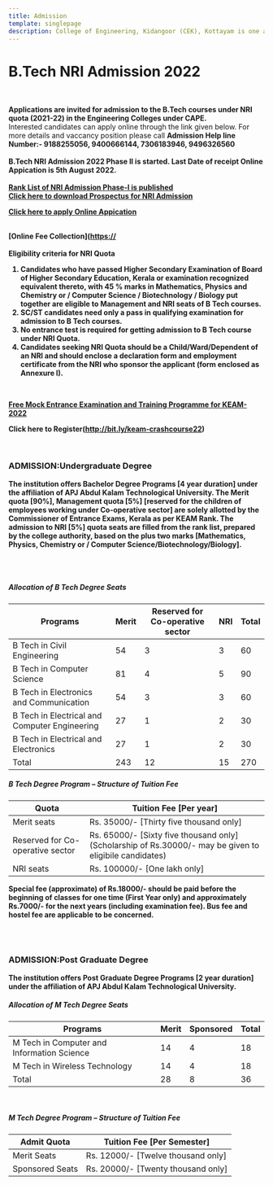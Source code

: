 ```yaml
---
title: Admission
template: singlepage
description: College of Engineering, Kidangoor (CEK), Kottayam is one among the premier institutions in the state. The college is governed by the Co-operative Academy of Professional Education established by the Government of Kerala. The admissions are based on the rank obtained by the students in the State Entrance examinations and functioning of the college is according to the rules and regulations formulated by the Government of Kerala.
---
```


<!--
<h3>Application to Co-operative Reserved Quota Seats </h3>
<br>

# **Applications are invited for admission to the B.Tech Management Quota Seats (2020-21) reserved for children of Co-operative Sector employees in CAPE Engineering Colleges.**<br>
# For more details and vaccancy position please call **Admission Help line Number:- 9188255056**<br><br>
# [Click here to download application form](Applnform_Co-op-_Reserved_seat.pdf)<br><br>
# [Click here to download Certificate Proforma](Proforma_of_certificate.pdf)<br><br>
# [Click here to Fees and other details](Details_Co-op._Reserved_seat.pdf)<br><br>

#<h3>B.Tech NRI Admission 2020 </h3>
#<br>
#**Applications are invited for admission to the B.Tech courses under NRI quota (2020-21) in the Engineering Colleges under CAPE.**<br>
#Interested candidates can apply online through the link given below. For more details and vaccancy position please call **Admission Help line Number:- 9188255056**
#<br><br>
# [Click here to download Prospectus for NRI Admission](NRI_Prospectus_2020-2021.pdf)<br><br>
# [Click here to download Vacancy Position and Fee Structure for NRI Admission](NRI_2020-21_Vacancy_Position_Fee_Structure.pdf)<br><br>
# [Click here to apply Online Appication](https://forms.gle/peKwSHiG5HQyUp7o7)<br><br>
 
# **Eligibility criteria for NRI Quota**
**Applications are invited for admission to the B.Tech Management Quota Seats (2021-22) reserved for children of Co-operative Sector employees in CAPE Engineering Colleges.**<br>
<br>
[Click here to download Notification](Procedure_ApplicationForm_CapeEmployees_students.pdf)<br><br>
[Click here to download Certificate Proforma](Proforma_Co-operative_Sector_Certificate.pdf)<br><br>
<!--[Click here to Fees and other details](Details_Co-op._Reserved_seat.pdf)<br><br>
-->
<!--
<h3>B.Tech Lateral Entry Admission 2021 </h3>
<br>
B.Tech Lateral Entry Entrance examination registration is open now. Apply at
<br>
[www.admissions.dtekerala.gov.in](http://admissions.dtekerala.gov.in)
<br>
Last date for applying 09.10.2021<br>
<br>
Application fee Rs 750/- for general candidates and Rs. 375 for SC/ST candidates.
 <br>
 <br>
-->
<h1>B.Tech NRI Admission 2022 </h1>
<br>

**Applications are invited for admission to the B.Tech courses under NRI quota (2021-22) in the Engineering Colleges under CAPE.**<br>
Interested candidates can apply online through the link given below. For more details and vaccancy position please call **Admission Help line Number:- 9188255056, 9400666144, 7306183946, 9496326560**
<br><br>
<b>B.Tech NRI Admission 2022 Phase II is started. Last Date of receipt Online Appication is 5th August 2022.<br>
 <br>
[Rank List of NRI Admission Phase-I is published](RankList_NRI_Admission2022.pdf)<br>
[Click here to download Prospectus for NRI Admission](NRI_PROSPECTUS_2022-23.pdf)<br>
<!--[Click here to download Vacancy Position and Fee Structure for NRI Admission](NRI_2020-21_Vacancy_Position_Fee_Structure.pdf)<br><br> -->
[Click here to apply Online Appication](https://tinyurl.com/NRI2022KGR)<br><br>
<!--[NRI Decalration Form](Declaration_NRI.pdf)<br><br> -->
[Online Fee Collection]([https://](https://www.onlinesbi.sbi/sbicollect/icollecthome.htm?corpID=384580)
 <br>
 <br>
**Eligibility criteria for NRI Quota**

<ol>
<li>Candidates who have passed Higher Secondary Examination of Board of Higher Secondary Education, Kerala or examination recognized equivalent thereto, with 45 % marks in Mathematics, Physics and Chemistry or / Computer Science / Biotechnology / Biology put together are eligible to Management and NRI seats of B Tech courses.</li>
<li>SC/ST candidates need only a pass in qualifying examination for admission to B Tech courses.</li>
<li>No entrance test is required for getting admission to B Tech course under NRI Quota.</li>
<li>Candidates seeking NRI Quota should be a Child/Ward/Dependent of an NRI and should enclose a declaration form and employment certificate from the NRI who sponsor the applicant (form enclosed as Annexure I).</li>
</ol>
<br>

[Free Mock Entrance Examination and Training Programme for KEAM-2022](/docs/KEAM-22_pressRelease.pdf)

Click here to Register(http://bit.ly/keam-crashcourse22)
<!--[Free Mock Entrance Examination and Training Programme for KEAM-2021. Click here to Register](http://bit.ly/keam-mockentrance)-->
<br>
 
<h3>ADMISSION:Undergraduate Degree</h3>

The institution offers Bachelor Degree Programs [4 year duration] under the affiliation of APJ Abdul Kalam Technological University. The Merit quota [90%], Management quota [5%] [reserved for the children of employees working under Co-operative sector] are solely allotted by the Commissioner of Entrance Exams, Kerala as per KEAM Rank. The admission to NRI [5%] quota seats are filled from the rank list, prepared by the college authority, based on the plus two marks [Mathematics, Physics, Chemistry or / Computer Science/Biotechnology/Biology].

<br>
<br>
<h5>Allocation of B Tech Degree Seats</h5>

|  Programs |  Merit | Reserved for Co-operative sector| NRI      |  Total      |
|-----------------|-------|------------|-----|-------|
| B Tech in Civil Engineering |   54  |   3  |     3     |     60  |
| B Tech in Computer Science |  81  |   4   |      5    |   90  |
| B Tech in Electronics and Communication |  54  |  3  |  3  |  60  |
| B Tech in Electrical and Computer Engineering |  27  |  1  |  2  |  30  |
| B Tech in Electrical and Electronics |  27  |  1  |  2  |  30  |
| Total |  243  |  12  |  15  |  270  |

<h5>B Tech Degree Program – Structure of Tuition Fee</h5>

| Quota | Tuition Fee [Per year] |
|------------------|-----------------|
| Merit seats | Rs. 35000/- [Thirty five thousand only] |
| Reserved for Co-operative sector | Rs. 65000/- [Sixty five thousand only] (Scholarship of  Rs.30000/- may be given to eligibile candidates) |
| NRI seats | Rs. 100000/- [One lakh only] |

 Special fee (approximate) of Rs.18000/- should be paid before the beginning of classes for one time (**First Year only**) and approximately Rs.7000/- for the next years (including examination fee). Bus fee and hostel fee are applicable to be concerned.

 
<br>
<br>

<h3>ADMISSION:Post Graduate Degree</h3>

The institution offers Post Graduate Degree Programs [2 year duration] under the affiliation of APJ Abdul Kalam Technological University.

<h5>Allocation of M Tech Degree Seats</h5>

| Programs | Merit | Sponsored | Total |
|---------------|-------|-----------|-------|
| M Tech in Computer and Information Science | 14 | 4 | 18 |
| M Tech in Wireless Technology | 14 | 4 | 18 |
| Total | 28 | 8 | 36 |

<br>

<h5>M Tech Degree Program – Structure of Tuition Fee</h5>



| Admit Quota | Tuition Fee [Per Semester] |
|-----------------|------------------------------------|
| Merit Seats | Rs. 12000/- [Twelve thousand only] |
| Sponsored Seats | Rs. 20000/- [Twenty thousand only] |
